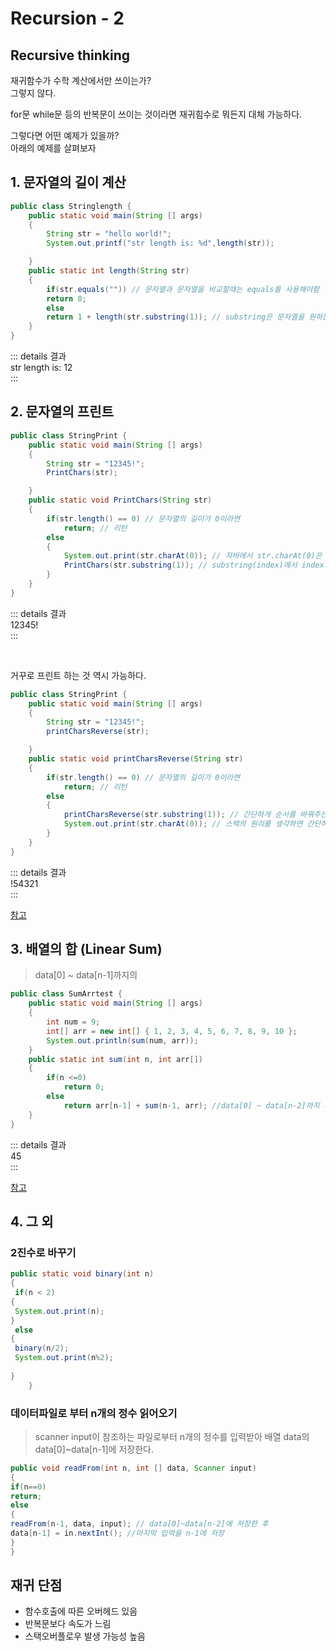 Recursion - 2 <Badge text="song" />
=============

Recursive thinking
------------------

재귀함수가 수학 계산에서만 쓰이는가?   
그렇지 않다.

for문 while문 등의 반복문이 쓰이는 것이라면 재귀힘수로 뭐든지 대체 가능하다.

그렇다면 어떤 예제가 있을까?   
아래의 예제를 살펴보자

## 1. 문자열의 길이 계산


```java
public class Stringlength {
    public static void main(String [] args)
    {
        String str = "hello world!";
        System.out.printf("str length is: %d",length(str));

    }
    public static int length(String str)
    {
        if(str.equals("")) // 문자열과 문자열을 비교할때는 equals를 사용해야함
        return 0;
        else
        return 1 + length(str.substring(1)); // substring은 문자열을 원하는 위치에서 잘라주는 메소드
    }
}
```

::: details 결과   
str length is: 12   
:::


## 2. 문자열의 프린트


```java
public class StringPrint {
    public static void main(String [] args)
    {
        String str = "12345!";
        PrintChars(str);

    }
    public static void PrintChars(String str)
    {
        if(str.length() == 0) // 문자열의 길이가 0이라면
            return; // 리턴
        else
        {
            System.out.print(str.charAt(0)); // 자바에서 str.charAt(0)은 문자열의 첫 글자/문자를 리턴해주는 메소드
            PrintChars(str.substring(1)); // substring(index)에서 index가 1이므로 String의 첫번째 문자를 제외한 앞문자를 자름
        }
    }
}
```


::: details 결과   
12345!     
:::

<br>


거꾸로 프린트 하는 것 역시 가능하다.



```java
public class StringPrint {
    public static void main(String [] args)
    {
        String str = "12345!";
        printCharsReverse(str);

    }
    public static void printCharsReverse(String str)
    {
        if(str.length() == 0) // 문자열의 길이가 0이라면
            return; // 리턴
        else
        {
            printCharsReverse(str.substring(1)); // 간단하게 순서를 바꿔주는 것만으로 문자열을 거꾸로 출력할 수 있다.
            System.out.print(str.charAt(0)); // 스택의 원리를 생각하면 간단하다. 
        }
    }
}
```

::: details 결과     
!54321     
:::

[참고](https://xmfpes.github.io/algorithm-study/daily-algorithm-02/)


## 3. 배열의 합 (Linear Sum)

> data[0] ~ data[n-1]까지의

```java
public class SumArrtest {
    public static void main(String [] args)
    {
        int num = 9;
        int[] arr = new int[] { 1, 2, 3, 4, 5, 6, 7, 8, 9, 10 };
        System.out.println(sum(num, arr));
    }
    public static int sum(int n, int arr[])
    {
        if(n <=0)
            return 0;
        else
            return arr[n-1] + sum(n-1, arr); //data[0] ~ data[n-2]까지 계산(n이 아니라 n-1이니까 n-2) 하고 n-1을 더함
    }
}
```

::: details 결과   
45        
:::

[참고](https://ledgku.tistory.com/64)


## 4. 그 외

### 2진수로 바꾸기

```java
public static void binary(int n)
{
 if(n < 2)
{
 System.out.print(n);
}
 else
{
 binary(n/2);
 System.out.print(n%2);
			
}
	}
```

### 데이터파일로 부터 n개의 정수 읽어오기

> scanner input이 참조하는 파일로부터 n개의 정수를 입력받아 배열 data의 data[0]~data[n-1]에 저장한다.

```java
public void readFrom(int n, int [] data, Scanner input)
{
if(n==0)
return;
else
{
readFrom(n-1, data, input); // data[0]~data[n-2]에 저장한 후
data[n-1] = in.nextInt(); //마지막 입력을 n-1에 저장
}
}
```

## 재귀 단점

- 함수호출에 따른 오버헤드 있음
- 반복문보다 속도가 느림
- 스택오버플로우 발생 가능성 높음
